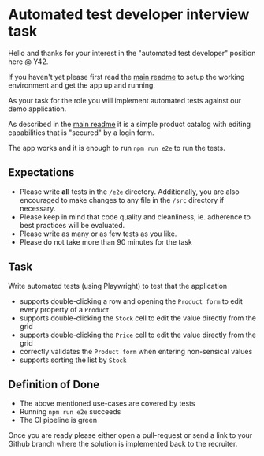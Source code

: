 # Automated test developer interview task

Hello and thanks for your interest in the "automated test developer" position here @ Y42.

If you haven't yet please first read the [main readme](README.md) to setup the working environment and get the app up and running.

As your task for the role you will implement automated tests against our demo application.

As described in the [main readme](README.md) it is a simple product catalog with editing capabilities that is "secured" by a login form.

The app works and it is enough to run `npm run e2e` to run the tests.

## Expectations

- Please write **all** tests in the `/e2e` directory.
  Additionally, you are also encouraged to make changes to any file in the `/src` directory if necessary.
- Please keep in mind that code quality and cleanliness, ie. adherence to best practices will be evaluated.
- Please write as many or as few tests as you like.
- Please do not take more than 90 minutes for the task

## Task

Write automated tests (using Playwright) to test that the application

- supports double-clicking a row and opening the `Product form` to edit every property of a `Product`
- supports double-clicking the `Stock` cell to edit the value directly from the grid
- supports double-clicking the `Price` cell to edit the value directly from the grid
- correctly validates the `Product form` when entering non-sensical values
- supports sorting the list by `Stock`

## Definition of Done

- The above mentioned use-cases are covered by tests
- Running `npm run e2e` succeeds
- The CI pipeline is green

Once you are ready please either open a pull-request or send a link to your Github branch where the solution is implemented back to the recruiter.
